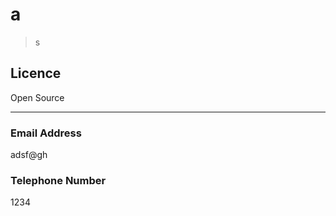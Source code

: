
 # a 
> s 

 ## Licence 
 Open Source 
 
 *** 
 
 ### Email Address 
 adsf@gh 
 
 ### Telephone Number 
 1234 
 